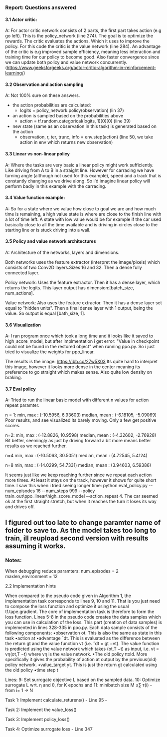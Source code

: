 ### Report: Questions answered

#### 3.1 Actor critic:
A: For actor critic network consists of 2 parts, the first part takes action (e.g go left). This is the policy_network (line 274). The goal is to optimize the rewards. The critic evaluates the actions. Which it uses to improve the policy. For this code the critic is the value network (line 284).
An advantage of the critic is e.g improved sample efficiency, meaning less interaction and training time for our policy to become good. Also faster convergence since we can update both policy and value network concurrently.  (https://www.geeksforgeeks.org/actor-critic-algorithm-in-reinforcement-learning/)

#### 3.2 Observation and action sampling
A: Not 100% sure on these answers.
- the action probabilities are calculated:
    - logits = policy_network.policy(observation) (lin 37)
- an action is sampled based on the probabilities above
    - action = tf.random.categorical(logits, 1)[0][0] (line 39)
- new state (same as an observation in this task) is generated based on the action
    - observation, r, ter, trunc, info = env.step(action) (line 50, we take action in env which returns new observation)

#### 3.3 Linear vs non-linear policy
A: Where the tasks are very basic a linear policy might work sufficiently. Like driving from A to B in a straight line. However for carracing we have turning angle (although not used for this example), speed and a track that is constantly changing as we drive along. So i'd imagine linear policy will perform badly in this example with the carracing.

#### 3.4 Value function example:
A: So for a state where we value how close to goal we are and how much time is remaining, a high value state is where are close to the finish line with a lot of time left. A state with low value would be for example if the car used basically close to all the time available and is driving in circles close to the starting line or is stuck driving into a wall.

#### 3.5 Policy and value network architectures
A: Architecture of the networks, layers and dimensions.

Both networks uses the feature extractor (interpret the image/pixels) which consists of two Conv2D layers.Sizes 16 and 32. Then a dense fully connected layer.

Policy network:
Uses the feature extractor.
Then it has a dense layer, which returns the logits. This layer output has dimension:[batch_size, num_actions].

Value network:
Also uses the feature extractor.
Then it has a dense layer set equal to "hidden units". Then a final dense layer with 1 output, being the value. So output is equal [bath_size, 1].

#### 3.6 Visualization
A: I ran program once which took a long time and it looks like it saved to high_score_model, but after implmentation i get error: "Value in checkpoint could not be found in the restored object" when running ppo.py. So i just tried to visualize the weights for ppo_linear.

The results is the image: https://ibb.co/27w5X03
Its quite hard to interpret this image, however it looks more dense in the center meaning its preference to go straight which makes sense. Also quite low density on braking.



#### 3.7 Eval policy
A: Tried to run the linear basic model with different n values for action repeat paramter.

n = 1:
min, max : (-10.5956, 6.93603)
median, mean : (-6.18105, -5.09069)
Poor results, and see visualized its barely moving. Only a few get positive scores.

n=2:
min, max : (-12.8826, 10.9598)
median, mean : (-4.32602, -2.76928)
Bit better, seemingly as just by driving forward a bit more means better results as we reached further.

n=4
min, max : (-10.5063, 30.5051)
median, mean : (4.72545, 5.4124)

n=8
min, max : (-14.0299, 54.7331)
median, mean : (3.94603, 6.59386)

It seems just like we keep reaching further since we repeat each action more times. At least it stays on the track, however it shows for quite short time. I saw this when i tried seeing longer time:
python eval_policy.py --num_episodes 16 --num_steps 999 --policy train_out\ppo_linear\high_score_model --action_repeat 4. The car seemed ok at the first straight stretch, but when it reaches the turn it loses its way and drives off.


I figured out too late to change paramter name of folder to save to. As the model takes too long to train, ill reupload second version with results assuming it works.
----------------------------------------------------------------

### Notes:

When debugging reduce paramters: 
num_episodes = 2
maxlen_environment = 12


2.2 Implementation hints

When compared to the pseudo code given in Algorithm 1, the implementation
task corresponds to lines 9, 10 and 11. That is you just need to compose the
loss function and optimize it using the usual tf.tape.gradient. The core of
implementation task is therefore to form the loss function.
Lines 5-8 in the pseudo code creates the data samples which you can use in
calculation of the loss. This part (creation of data samples) is implemented in
lines 328-335 in ppo.py. Each data sample consists of the following components:
    •observation ot. This is also the same as state in this task
    •action at
    •advantage ˆdt. This is evaluated as the difference between the return
    gt and the value function vt (i.e. ˆdt = gt −vt). The value function is
    predicted using the value network which takes (ot,T −t) as input, i.e.
    vt = vη(ot,T −t) where vη is the value network.
    •The old policy πold. More specifically it gives the probability of action at
    output by the previous(old) policy network.
    •value_target yt. This is just the return gt calculated using the old policy
    •time step t


Lines:
    9: Set surrogate objective L based on the sampled data.
    10: Optimize surrogate L wrt. η and θ, for K epochs and
    11: minibatch size M ≤∑ τ(i) - from i= 1 -> N



Task 1: Implement calculate_returens()
    - Line 95
    - 

Task 2: Implement the value_loss()

Task 3: Implement policy_loss()

Task 4: Optimize surrogate loss
    - Line 347

